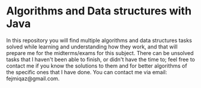 # Algorithms and Data structures with Java

<p>In this repository you will find multiple algorithms and data structures tasks solved while learning and understanding how they work, and that will prepare me for the midterms/exams for this subject.
There can be unsolved tasks that I haven't been able to finish, or didn't have the time to; feel free to contact me if you know the solutions to them and for better algorithms of the specific ones that I have done.
You can contact me via email: fejmiqaz@gmail.com.</p>
